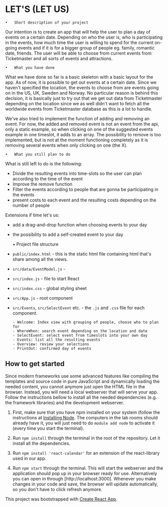 # LET'S (LET US)

	•	Short description of your project
   
Our intention is to create an app that will help the user to plan a day of events on a certain date. 
Depending on who the user is, who is participating in the events, how much time the user is willing to spend for the current on-going events and if it is for a bigger group of people eg. family, romantic date, friends. The user will be able to choose from current events from Ticketmaster and all sorts of events and attractions.

	•	What you have done

What we have done so far is a basic skeleton with a basic layout for the app. As of now, it is possible to get out events at a certain date. Since we haven't specified the location, the events to choose from are events going on in the US, UK, Sweden and Norway. No particular reason is behind this decision, it is basically just to try out that we get out data from Ticketmaster depending on the location since we as well didn't want to fetch all the worldwide events from Ticketmaster database as this is a lot to handle.

We've also tried to implement the function of adding and removing an event. For now, the added and removed event is not an event from the api, only a static example, so when clicking on one of the suggested events example in one timeslot, it adds to an array. The possibility to remove is too implemented, but is not at the moment functioning completely as it is removing several events when only clicking on one (the X). 
   
	•	What you still plan to do

What is still left to do is the following:
- Divide the resulting events into time-slots so the user can plan according to the time of the event
- Improve the remove function
- Filter the events according to people that are gonna be participating in the events
- present costs to each event and the resulting costs depending on the number of people

Extensions if time let's us:
- add a drag-and-drop function when choosing events to your day
- the possibility to add a self-created event to your day

	•	Project file structure

* `public/index.html` - this is the static html file containing html that's share among all the views.
* `src/data/EventModel.js` - 
* `src/index.js` - file to start React
* `src/index.css` - global styling sheet
* `src/App.js` - root component
* `src/Events`, `src/SelectEvent` etc. - the `.js` and `.css` file for each component. 

      - Welcome: Index view with grouping of people, choose who to plan for
      - WhereWhen: search event depending on the location and date
      - SelectEvent: select event from timeslots into your own day
      - Events: list all the resulting events
      - Overview: review your selections
      - PrintOut: confirmed day of events

## How to get started

Since modern frameworks use some advanced features like compiling the templates and source code in pure
JavaScript and dynamically loading the needed content, you cannot anymore just open the HTML file 
in the browser. Instead, you will need a local webserver that will serve your app. Follow the instructions 
bellow to install all the needed dependencies (e.g. the framework libraries) and the development webserver.

1. First, make sure that you have npm installed on your system (follow the instructions
   at [Installing Node](https://docs.npmjs.com/getting-started/installing-node). The computers in the lab rooms
   should already have it, you will just need to do `module add node` to activate it (every time
   you start the terminal).

2. Run `npm install` through the terminal in the root of the repository. Let it
   install all the dependencies. 

3. Run `npm install 'react-calendar'` for an extension of the react-library used in our app.

4. Run `npm start` through the terminal. This will start the webserver and the application should pop up in your
   browser ready for use. Alternatively you can open in through [http://localhost:3000]. Whenever you make changes in your code and save, the browser will update automatically, so you don't have to click refresh anymore.


This project was bootstrapped with [Create React App](https://github.com/facebookincubator/create-react-app).
